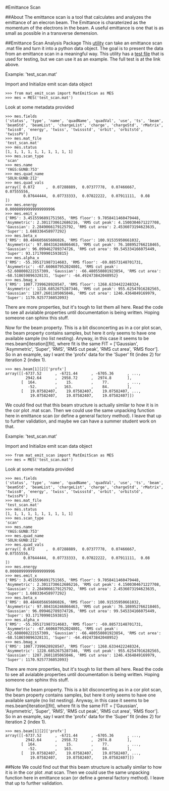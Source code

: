#Emittance Scan

##About 
The emittance scan is a tool that calculates and analyzes the emittance of an elecron beam. The Emittance is charaterized as the momentum of the electrons in the beam. A useful emittance is one that is as small as possible in a transverse demension.

##Emittance Scan Analysis Package
This [utility](https://github.com/slaclab/lcls-tools/blob/python3devel/lcls_tools/emit_scan/mat_emit_scan.py) can take an emittance scan .mat file and turn it into a python data object. The goal is to present the data from an emittance scan in a meaningful way. This utility has a [test file](https://github.com/slaclab/lcls-tools/blob/python3devel/lcls_tools/emit_scan/mat_emit_scan_test.py)  that is used for testing, but we can use it as an example. The full test is at the link above. 

Example: 'test_scan.mat'

Import and Initialize emit scan data object
```
>>> from mat_emit_scan import MatEmitScan as MES
>>> mes = MES('test_scan.mat')
```

Look at some metadata provided
```
>>> mes.fields
('status', 'type', 'name', 'quadName', 'quadVal', 'use', 'ts', 'beam', 'beamStd', 'beamList', 'chargeList', 'charge', 'chargeStd', 'rMatrix', 'twiss0', 'energy', 'twiss', 'twissstd', 'orbit', 'orbitstd', 'twissPV')
>>> mes.mat_file
'test_scan.mat'
>>> mes.status
[1, 1, 1, 1, 1, 1, 1, 1, 1, 1]
>>> mes.scan_type
'scan'
>>> mes.name
'YAGS:GUNB:753'
>>> mes.quad_name
'SOLN:GUNB:212'
>>> mes.quad_vals
array([ 0.072     ,  0.07288889,  0.07377778,  0.07466667,  0.07555556,
        0.07644444,  0.07733333,  0.07822222,  0.07911111,  0.08      ])
>>> mes.energy
0.00080999999999999996
>>> mes.emit_x
{'RMS': 3.4515596891751565, 'RMS floor': 9.7058411460479448, 'Asymmetric': 2.3011730612686216, 'RMS cut peak': 4.1500304671227708, 'Gaussian': 2.2849066179125792, 'RMS cut area': 2.4536073194623635, 'Super': 1.688336458977292}
>>> mes.beta_x
{'RMS': 80.484605665606026, 'RMS floor': 100.91535950661032, 'Asymmetric': 97.804316246866463, 'RMS cut peak': 76.108952766218465, 'Gaussian': 96.099462789374726, 'RMS cut area': 99.545334166075449, 'Super': 93.171709901593815}
>>> mes.alpha_x
{'RMS': -55.395171987314683, 'RMS floor': -69.88573148701731, 'Asymmetric': -67.660687952024801, 'RMS cut peak': -52.608008222157309, 'Gaussian': -66.480550801923854, 'RMS cut area': -68.518659896328131, 'Super': -64.492473842048952}
>>> mes.bmag_x
{'RMS': 1007.7399628928547, 'RMS floor': 1268.6334422248324, 'Asymmetric': 1228.6852675287346, 'RMS cut peak': 955.62547016282565, 'Gaussian': 1207.2601105065046, 'RMS cut area': 1246.4364849169979, 'Super': 1170.9257736052093}
```
There are more properties, but it's tough to list them all here.  Read the code to see all avialable properties until documentation is being written.  Hoping someone can sphinx this stuff.

Now for the beam property.  This is a bit disconcerting as in a cor plot scan, the beam property contains samples, but here it only seems to have one available sample (no list nesting).  Anyway, in this case it seems to be mes.beam[iteration][fit], where fit is the same FIT = ['Gaussian', 'Asymmetric', 'Super', 'RMS', 'RMS cut peak', 'RMS cut area', 'RMS floor'].  So in an example, say I want the 'profx' data for the 'Super' fit (index 2) for iteration 2 (index 1).
```
>>> mes.beam[1][2]['profx']
array([[-6737.52      , -6721.44      , -6705.36      , ...,
         2942.64      ,  2958.72      ,  2974.8       ],
       [  164.        ,    15.        ,    77.        , ...,
          -52.        ,   163.        ,    84.        ],
       [   19.07582407,    19.07582407,    19.07582407, ...,
           19.07582407,    19.07582407,    19.07582407]])
```

We could find out that this beam structure is actually similar to how it is in the cor plot .mat scan.  Then we could use the same unpacking function here in emittance scan (or define a general factory method).  I leave that up to further validation, and maybe we can have a summer student work on that.


Example: 'test_scan.mat'

Import and Initialize emit scan data object
```
>>> from mat_emit_scan import MatEmitScan as MES
>>> mes = MES('test_scan.mat')
```

Look at some metadata provided
```
>>> mes.fields
('status', 'type', 'name', 'quadName', 'quadVal', 'use', 'ts', 'beam', 'beamStd', 'beamList', 'chargeList', 'charge', 'chargeStd', 'rMatrix', 'twiss0', 'energy', 'twiss', 'twissstd', 'orbit', 'orbitstd', 'twissPV')
>>> mes.mat_file
'test_scan.mat'
>>> mes.status
[1, 1, 1, 1, 1, 1, 1, 1, 1, 1]
>>> mes.scan_type
'scan'
>>> mes.name
'YAGS:GUNB:753'
>>> mes.quad_name
'SOLN:GUNB:212'
>>> mes.quad_vals
array([ 0.072     ,  0.07288889,  0.07377778,  0.07466667,  0.07555556,
        0.07644444,  0.07733333,  0.07822222,  0.07911111,  0.08      ])
>>> mes.energy
0.00080999999999999996
>>> mes.emit_x
{'RMS': 3.4515596891751565, 'RMS floor': 9.7058411460479448, 'Asymmetric': 2.3011730612686216, 'RMS cut peak': 4.1500304671227708, 'Gaussian': 2.2849066179125792, 'RMS cut area': 2.4536073194623635, 'Super': 1.688336458977292}
>>> mes.beta_x
{'RMS': 80.484605665606026, 'RMS floor': 100.91535950661032, 'Asymmetric': 97.804316246866463, 'RMS cut peak': 76.108952766218465, 'Gaussian': 96.099462789374726, 'RMS cut area': 99.545334166075449, 'Super': 93.171709901593815}
>>> mes.alpha_x
{'RMS': -55.395171987314683, 'RMS floor': -69.88573148701731, 'Asymmetric': -67.660687952024801, 'RMS cut peak': -52.608008222157309, 'Gaussian': -66.480550801923854, 'RMS cut area': -68.518659896328131, 'Super': -64.492473842048952}
>>> mes.bmag_x
{'RMS': 1007.7399628928547, 'RMS floor': 1268.6334422248324, 'Asymmetric': 1228.6852675287346, 'RMS cut peak': 955.62547016282565, 'Gaussian': 1207.2601105065046, 'RMS cut area': 1246.4364849169979, 'Super': 1170.9257736052093}
```
There are more properties, but it's tough to list them all here.  Read the code to see all avialable properties until documentation is being written.  Hoping someone can sphinx this stuff.

Now for the beam property.  This is a bit disconcerting as in a cor plot scan, the beam property contains samples, but here it only seems to have one available sample (no list nesting).  Anyway, in this case it seems to be mes.beam[iteration][fit], where fit is the same FIT = ['Gaussian', 'Asymmetric', 'Super', 'RMS', 'RMS cut peak', 'RMS cut area', 'RMS floor'].  So in an example, say I want the 'profx' data for the 'Super' fit (index 2) for iteration 2 (index 1).
```
>>> mes.beam[1][2]['profx']
array([[-6737.52      , -6721.44      , -6705.36      , ...,
         2942.64      ,  2958.72      ,  2974.8       ],
       [  164.        ,    15.        ,    77.        , ...,
          -52.        ,   163.        ,    84.        ],
       [   19.07582407,    19.07582407,    19.07582407, ...,
           19.07582407,    19.07582407,    19.07582407]])
```
##Note
We could find out that this beam structure is actually similar to how it is in the cor plot .mat scan.  Then we could use the same unpacking function here in emittance scan (or define a general factory method).  I leave that up to further validation.


